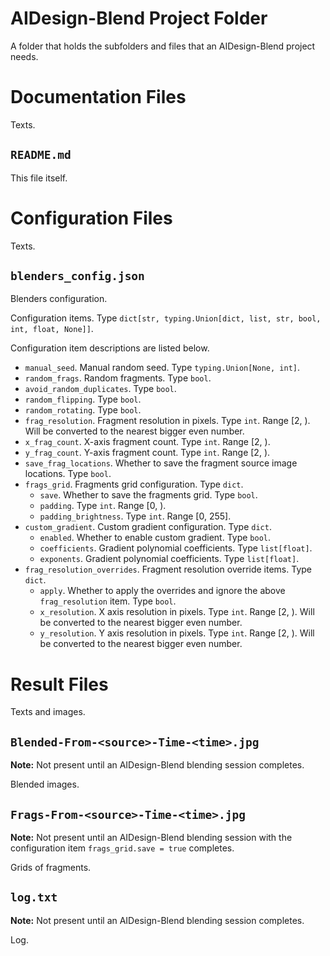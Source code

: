 <!---
Copyright 2022 Yucheng Liu. GNU GPL3 license.
GNU GPL3 license copy: https://www.gnu.org/licenses/gpl-3.0.txt
First added by username: liu-yucheng
Last updated by username: liu-yucheng
--->

# AIDesign-Blend Project Folder

A folder that holds the subfolders and files that an AIDesign-Blend project needs.

# Documentation Files

Texts.

## `README.md`

This file itself.

# Configuration Files

Texts.

## `blenders_config.json`

Blenders configuration.

Configuration items. Type `dict[str, typing.Union[dict, list, str, bool, int, float, None]]`.

Configuration item descriptions are listed below.

- `manual_seed`. Manual random seed. Type `typing.Union[None, int]`.
- `random_frags`. Random fragments. Type `bool`.
- `avoid_random_duplicates`. Type `bool`.
- `random_flipping`. Type `bool`.
- `random_rotating`. Type `bool`.
- `frag_resolution`. Fragment resolution in pixels. Type `int`. Range [2, ). Will be converted to the nearest bigger even number.
- `x_frag_count`. X-axis fragment count. Type `int`. Range [2, ).
- `y_frag_count`. Y-axis fragment count. Type `int`. Range [2, ).
- `save_frag_locations`. Whether to save the fragment source image locations. Type `bool`.
- `frags_grid`. Fragments grid configuration. Type `dict`.
  - `save`. Whether to save the fragments grid. Type `bool`.
  - `padding`. Type `int`. Range [0, ).
  - `padding_brightness`. Type `int`. Range [0, 255].
- `custom_gradient`. Custom gradient configuration. Type `dict`.
  - `enabled`. Whether to enable custom gradient. Type `bool`.
  - `coefficients`. Gradient polynomial coefficients. Type `list[float]`.
  - `exponents`. Gradient polynomial coefficients. Type `list[float]`.
- `frag_resolution_overrides`. Fragment resolution override items. Type `dict`.
  - `apply`. Whether to apply the overrides and ignore the above `frag_resolution` item. Type `bool`.
  - `x_resolution`. X axis resolution in pixels. Type `int`. Range [2, ). Will be converted to the nearest bigger even number.
  - `y_resolution`. Y axis resolution in pixels. Type `int`. Range [2, ). Will be converted to the nearest bigger even number.

# Result Files

Texts and images.

## `Blended-From-<source>-Time-<time>.jpg`

**Note:** Not present until an AIDesign-Blend blending session completes.

Blended images.

## `Frags-From-<source>-Time-<time>.jpg`

**Note:** Not present until an AIDesign-Blend blending session with the configuration item `frags_grid.save = true` completes.

Grids of fragments.

## `log.txt`

**Note:** Not present until an AIDesign-Blend blending session completes.

Log.
